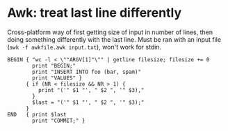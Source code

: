 # Awk: treat last line differently

Cross-platform way of first getting size of input in number of lines, then doing something differently with the last line.
Must be ran with an input file (`awk -f awkfile.awk input.txt`), won't work for stdin.

```
BEGIN { "wc -l < \""ARGV[1]"\"" | getline filesize; filesize += 0
        print "BEGIN;"
        print "INSERT INTO foo (bar, spam)"
        print "VALUES" }
      { if (NR < filesize && NR > 1) {
          print "('" $1 "', " $2 ", '" $3),"
        }
        $last = "('" $1 "', " $2 ", '" $3);"
      } 
END   { print $last
        print "COMMIT;" }
```

